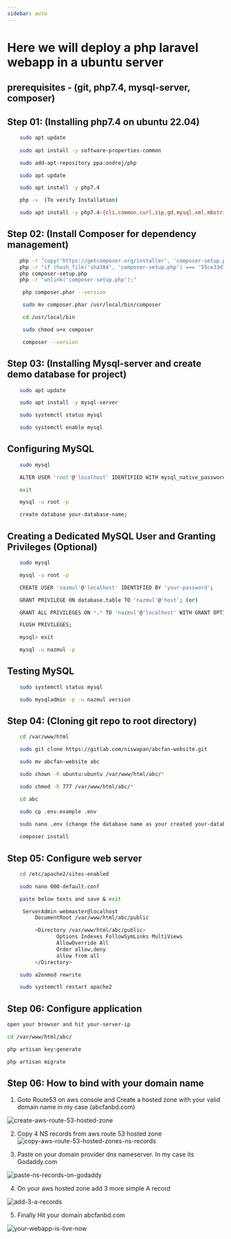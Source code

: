 ```yaml
---
sidebar: auto
---
```


# Here we will deploy a php laravel webapp in a ubuntu server

## prerequisites - (git, php7.4, mysql-server, composer)

##	 Step 01: (Installing php7.4 on ubuntu 22.04)

```sh
	sudo apt update
	
	sudo apt install -y software-properties-common

	sudo add-apt-repository ppa:ondrej/php

	sudo apt update

	sudo apt install -y php7.4

	php -v  (To verify Installation)

	sudo apt install -y php7.4-{cli,common,curl,zip,gd,mysql,xml,mbstring,json,intl}
```

## Step 02: (Install Composer for dependency management)

```sh
	php -r "copy('https://getcomposer.org/installer', 'composer-setup.php');"
	php -r "if (hash_file('sha384', 'composer-setup.php') === '55ce33d7678c5a611085589f1f3ddf8b3c52d662cd01d4ba75c0ee0459970c2200a51f492d557530c71c15d8dba01eae') { echo 'Installer verified'; } else { echo 'Installer corrupt'; unlink('composer-setup.php'); } echo PHP_EOL;"
	php composer-setup.php
	php -r "unlink('composer-setup.php');"

	 php composer.phar --version

	 sudo mv composer.phar /usr/local/bin/composer

	 cd /usr/local/bin

	 sudo chmod u+x composer

     composer --version
```

##	 Step 03: (Installing Mysql-server and create demo database for project)

```sh
	sudo apt update

	sudo apt install -y mysql-server

	sudo systemctl status mysql

    sudo systemctl enable mysql
```

## Configuring MySQL

```sh
	sudo mysql

	ALTER USER 'root'@'localhost' IDENTIFIED WITH mysql_native_password BY 'your-password';

	exit

	mysql -u root -p

	create database your-database-name;
```
## Creating a Dedicated MySQL User and Granting Privileges (Optional)

```sh
	sudo mysql

	mysql -u root -p

	CREATE USER 'nazmul'@'localhost' IDENTIFIED BY 'your-password';

	GRANT PRIVILEGE ON database.table TO 'nazmul'@'host'; (or)

	GRANT ALL PRIVILEGES ON *.* TO 'nazmul'@'localhost' WITH GRANT OPTION;

	FLUSH PRIVILEGES;

	mysql> exit

	mysql -u nazmul -p
```
## Testing MySQL

```sh
	sudo systemctl status mysql

	sudo mysqladmin -p -u nazmul version
```

##	Step 04: (Cloning git repo to root directory)

```sh
	cd /var/www/html

	sudo git clone https://gitlab.com/niswapan/abcfan-website.git

	sudo mv abcfan-website abc

	sudo chown -R ubuntu:ubuntu /var/www/html/abc/*

	sudo chmod -R 777 /var/www/html/abc/*

	cd abc

	sudo cp .env.example .env
	
	sudo nano .env (change the database name as your created your-database-name and root user password)

	composer install
```

## Step 05: Configure web server 

```sh
	cd /etc/apache2/sites-enabled

	sudo nano 000-default.conf

	paste below texts and save & exit

	 ServerAdmin webmaster@localhost
         DocumentRoot /var/www/html/abc/public

         <Directory /var/www/html/abc/public>
                Options Indexes FollowSymLinks MultiViews
                AllowOverride All
                Order allow,deny
                allow from all
         </Directory>

	sudo a2enmod rewrite

	sudo systemctl restart apache2
```

## Step 06: Configure application

```sh
open your browser and hit your-server-ip

cd /var/www/html/abc/

php artisan key:generate

php artisan migrate

```
## Step 06: How to bind with your domain name

1. Goto Route53 on aws console and Create a hosted zone with your valid domain name in my case (abcfanbd.com)

![create-aws-route-53-hosted-zone](./images/route-53-1.png)

2. Copy 4 NS records from aws route 53 hosted zone  
 ![copy-aws-route-53-hosted-zones-ns-records](./images/route-53-2.png)  

3. Paste on your domain provider dns nameserver. In my case its Godaddy.com

![paste-ns-records-on-godaddy](./images/godaddy-paste.png)

4. On your aws hosted zone add 3 more simple A record 

![add-3-a-records](./images/route-53-3.png)

5. Finally Hit your domain abcfanbd.com

![your-webapp-is-live-now](./images/route-53-4.png)


